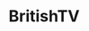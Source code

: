 ---
title: BritishTV
crosslinks:
- panelshow
- femalesleuths
- usenet
- shitcomment
- theocho
- cormoran_strike
- counting
- Doctor_who
- AutismJerk
- notapanelshow
- unitedkingdom
---